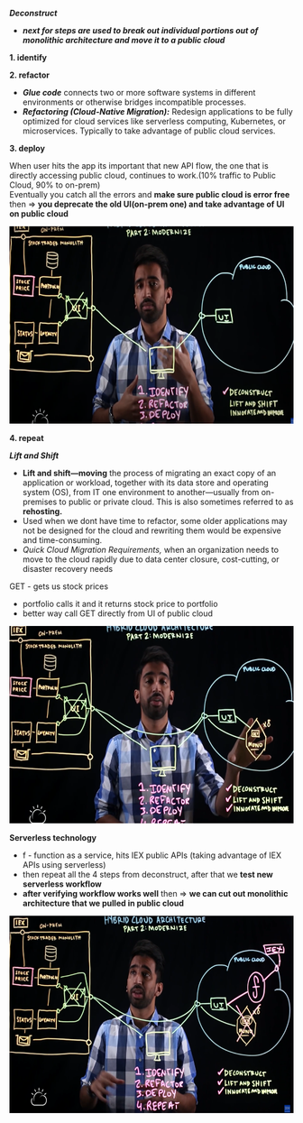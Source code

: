 ***Deconstruct***  

- ***next for steps are used to break out individual portions out of monolithic architecture and move it to a public cloud***
  
**1. identify**

**2. refactor**  
- ***Glue code*** connects two or more software systems in different environments or otherwise bridges incompatible processes.
- ***Refactoring (Cloud-Native Migration):*** Redesign applications to be fully optimized for cloud services like serverless computing, Kubernetes, or microservices. Typically to take advantage of public cloud services.   

**3. deploy**

When user hits the app its important that new API flow, the one that is directly accessing public cloud, continues to work.(10% traffic to Public Cloud, 90% to on-prem)  
Eventually you catch all the errors and **make sure public cloud is error free** then => **you deprecate the old UI(on-prem one) and take advantage of UI on public cloud**

  
<img src="../Images/Screenshot%202025-02-17%20155109.png" height = 350>

**4. repeat**  

***Lift and Shift***

- **Lift and shift—moving** the process of migrating an exact copy of an application or workload, together with its data store and operating system (OS), from IT one environment to another—usually from on-premises to public or private cloud.
This is also sometimes referred to as **rehosting.**
- Used when we dont have time to refactor, some older applications may not be designed for the cloud and rewriting them would be expensive and time-consuming.
- *Quick Cloud Migration Requirements,* when an organization needs to move to the cloud rapidly due to data center closure, cost-cutting, or disaster recovery needs

GET - gets us stock prices  
- portfolio calls it and it returns stock price to portfolio
- better way call GET directly from UI of public cloud
  
<img src="../Images/Screenshot%202025-02-17%20161551.png" height = 350> 


**Serverless technology**
- f - function as a service, hits IEX public APIs (taking advantage of IEX APIs using serverless)
- then repeat all the 4 steps from deconstruct, after that we **test new serverless workflow**
- **after verifying workflow works well** then => **we can cut out monolithic architecture that we pulled in public cloud**
  
<img src="../Images/Screenshot%202025-02-17%20163656.png" height = 350>

